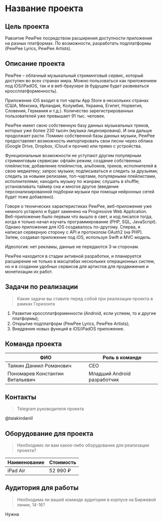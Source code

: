 # Название проекта

## Цель проекта

Равзитие PewPee посредством расширения доступности приложения на разных платформах. По возможности, разработать подплатформы (PewPee Lyrics, PewPee Artists). 

## Описание проекта

PewPee – облачный музыкальный стриминговый сервис, который доступен во всех странах мира. Можно пользоваться как приложением под iOS/iPadOS, так и в веб-браузере (в будущем будет развиваться кроссплатформенность).

Приложение iOS входит в топ чарты App Store в нескольких странах (США, Мексика, Ирландия, Колумбия, Украина, Египет, Норвегия, Словения, Германия и т.д.). Количество зарегистрированных пользователей уже превышает 91 тыс. человек.

PewPee имеет свою собственную базу данных музыкальных треков, которых уже более 230 тысяч (музыка лицензирована). И она дальше продолжает расти. Помимо собственной базы данных музыки, PewPee предоставляет возможность импортировать свои песни через облака (Google Drive, Dropbox, iCloud и прочие) или прямо с устройства.

Функциональные возможности не уступают другим популярным стриминговым сервисам: офлайн режим; создание собственных плейлистов; добавление плейлистов, альбомов, треков, исполнителей в свою медиатеку; запрос музыки; подписываться и следить за друзьями; следить за новыми релизами, топ-чартами, популярными плейлистами, исполнителями; находить музыку по жанрам; слушать в shuffle; установливать таймер сна и многое другое (введение персонализированной подборки музыки при помощи нейронных сетей будет тоже добавлено).

Говоря о технических характеристиках PewPee, веб-приложение уже немного устарело и будет заменено на Progressive Web Application. Веб-приложение было первым что вышло в свет, и код писался тогда, когда я только начал изучать программирование (PHP, SQL, JavaScript). Однако приложение для iOS создавалось по-другому. Сперва, я написал серверную сторону с API и протоколом OAuth2 (на PHP). Затем, создавал приложение под iOS, используя Swift и MVC модель.

Идеология: нет рекламы, данные не передаются 3-м сторонам.

PewPee находится в стадии активной разработки, и планируется расширение не только в масштабах нескольких операционных систем, но и в создании удобных сервисов для артистов для продвижения и монетизации их работ.

## Задачи по реализации

> Какие задачи вы ставите перед собой при реализации проекта в рамках Горизонта

1. Развитие кроссплатформенности (Android, если успеем, то и другие платформы);
2. Открытие подплатформ (PewPee Lyrics, PewPee Artists);
4. Внедрение новых функций в iOS/iPadOS приложение.

## Команда проекта

| ФИО | Роль в команде |
|-----|-----|
| Таякин Даниил Романович | CEO |
| Пономарев Константин Витальевич | Младший Android разработчик |

## Контакты

> Telegram руководителя проекта

@taiakindaniil

## Оборудование для проекта

> Необходимо ли вам какое-либо оборудование для реализации проекта?

| Наименование | Стоимость |
|-----|-----|
| iPad Air | 52 990 ₽ |

## Аудитория для работы

> Необходима ли вашей команде аудитория в корпусе на Биржевой линии, 14-16?

Нужна
